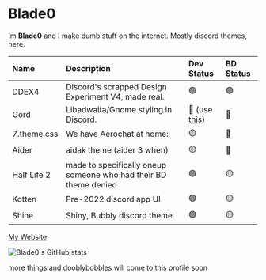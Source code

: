 # Blade0

Im **Blade0** and I make dumb stuff on the internet. Mostly discord themes, here.

| Name  | Description  | Dev Status  | BD Status  |
| :------------ | :------------ | :------------ | :------------ |
| DDEX4  | Discord's scrapped Design Experiment V4, made real.   | 🟢 | 🟢 |
| Gord  | Libadwaita/Gnome styling in Discord.  | 🔴 (use [this](https://github.com/ricewind012/discord-gnome-theme))  | 🔴  |
| 7.theme.css  | We have Aerochat at home:  | 🟡  |  🔴  |
| Aider | aidak theme (aider 3 when)  |  🟡  | 🔴|
| Half Life 2  | made to specifically oneup someone who had their BD theme denied   | 🟢  | 🟡  |
|  Kotten | Pre-2022 discord app UI  | 🟢  | 🟡  |
| Shine  | Shiny, Bubbly discord theme  | 🟢  | 🟡  |

[My Website](https://blade0.net)

![Blade0's GitHub stats](https://github-readme-stats.vercel.app/api?username=Blade04208&show_icons=true&theme=github_dark_dimmed)


more things and dooblybobbles will come to this profile soon
